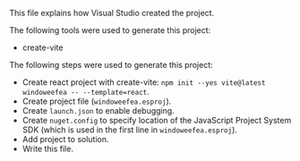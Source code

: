 This file explains how Visual Studio created the project.

The following tools were used to generate this project:
- create-vite

The following steps were used to generate this project:
- Create react project with create-vite: `npm init --yes vite@latest windoweefea -- --template=react`.
- Create project file (`windoweefea.esproj`).
- Create `launch.json` to enable debugging.
- Create `nuget.config` to specify location of the JavaScript Project System SDK (which is used in the first line in `windoweefea.esproj`).
- Add project to solution.
- Write this file.
